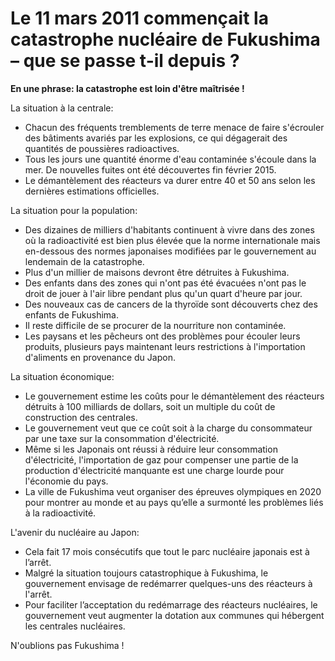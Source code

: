 # Le 11 mars 2011 commençait la catastrophe nucléaire de Fukushima – que se passe t-il depuis ?

__En une phrase: la catastrophe est loin d'être maîtrisée !__

La situation à la centrale:

- Chacun des fréquents tremblements de terre menace de faire s'écrouler des bâtiments avariés par les explosions, ce qui dégagerait des quantités de poussières radioactives.
- Tous les jours une quantité énorme d'eau contaminée s'écoule dans la mer. De nouvelles fuites ont été découvertes fin février 2015.
- Le démantèlement des réacteurs va durer entre 40 et 50 ans selon les dernières estimations officielles.

<!-- teaser -->

La situation pour la population:

- Des dizaines de milliers d'habitants continuent à vivre dans des zones où la radioactivité est bien plus élevée que la norme internationale mais en-dessous des normes japonaises modifiées par le gouvernement au lendemain de la catastrophe.
- Plus d'un millier de maisons devront être détruites à Fukushima.
- Des enfants dans des zones qui n'ont pas été évacuées n'ont pas le droit de jouer à l'air libre pendant plus qu'un quart d'heure par jour.
- Des nouveaux cas de cancers de la thyroïde sont découverts chez des enfants de Fukushima.
- Il reste difficile de se procurer de la nourriture non contaminée.
- Les paysans et les pêcheurs ont des problèmes pour écouler leurs produits, plusieurs pays maintenant leurs restrictions à l'importation d'aliments en provenance du Japon.

La situation économique:

- Le gouvernement estime les coûts pour le démantèlement des réacteurs détruits à 100 milliards de dollars, soit un multiple du coût de construction des centrales.
- Le gouvernement veut que ce coût soit à la charge du consommateur par une taxe sur la consommation d'électricité.
- Même si les Japonais ont réussi à réduire leur consommation d'électricité, l'importation de gaz pour compenser une partie de la production d'électricité manquante est une charge lourde pour l'économie du pays.
- La ville de Fukushima veut organiser des épreuves olympiques en 2020 pour montrer au monde et au pays qu’elle a surmonté les problèmes liés à la radioactivité.

L'avenir du nucléaire au Japon:

- Cela fait 17 mois consécutifs que tout le parc nucléaire japonais est à l’arrêt.
- Malgré la situation toujours catastrophique à Fukushima, le gouvernement envisage de redémarrer quelques-uns des réacteurs à l'arrêt.
- Pour faciliter l’acceptation du redémarrage des réacteurs nucléaires, le gouvernement veut augmenter la dotation aux communes qui hébergent les centrales nucléaires.

N'oublions pas Fukushima !
